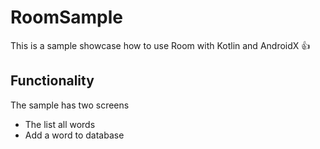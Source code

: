 
# RoomSample

This is a sample showcase how to use Room with Kotlin and AndroidX :+1:

## Functionality
The sample has two screens
- The list all words
- Add a word to database

